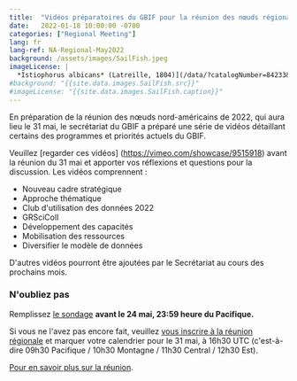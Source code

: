 ```yaml
---
title:  "Vidéos préparatoires du GBIF pour la réunion des nœuds régionaux d'Amérique du Nord"
date:   2022-01-18 10:00:00 -0700
categories: ["Regional Meeting"]
lang: fr
lang-ref: NA-Regional-May2022
background: /assets/images/SailFish.jpeg
imageLicense: |
  *Istiophorus albicans* (Latreille, 1804)](/data/?catalogNumber=84233&collectionCode=Ich&entity=863157020&view=TABLE) Harvard University M, Morris P J (2022). Museum of Comparative Zoology, Harvard University. Version 162.316. Museum of Comparative Zoology, Harvard University. Occurrence dataset https://doi.org/10.15468/p5rupv accessed via GBIF.org on 2022-05-22 (licensed under [CC BY-NC 4.0](https://creativecommons.org/licenses/by-nc/4.0/))
#background: "{{site.data.images.SailFish.src}}"
#imageLicense: "{{site.data.images.SailFish.caption}}"
---
```


En préparation de la réunion des nœuds nord-américains de 2022, qui aura lieu le 31 mai, le secrétariat du GBIF a préparé une série de vidéos détaillant certains des programmes et priorités actuels du GBIF.

Veuillez [regarder ces vidéos] (https://vimeo.com/showcase/9515918) avant la réunion du 31 mai et apporter vos réflexions et questions pour la discussion. Les vidéos comprennent :
- Nouveau cadre stratégique
- Approche thématique
- Club d'utilisation des données 2022
- GRSciColl
- Développement des capacités
- Mobilisation des ressources
- Diversifier le modèle de données

D'autres vidéos pourront être ajoutées par le Secrétariat au cours des prochains mois.

### N'oubliez pas

Remplissez [le sondage](https://forms.gle/1ky4EgNLhS5tjCFp9) **avant le 24 mai, 23:59 heure du Pacifique.**

Si vous ne l'avez pas encore fait, veuillez [vous inscrire à la réunion régionale](https://umontreal.zoom.us/meeting/register/tZIkceqhrzMoHtMuOdI3XrQ14baTlE_Br3bg) et marquer votre calendrier pour le 31 mai, à 16h30 UTC (c'est-à-dire 09h30 Pacifique / 10h30 Montagne / 11h30 Central / 12h30 Est).

[Pour en savoir plus sur la réunion](https://www.gbif-north-america.org/post/2022/may-regional-meeting/).

